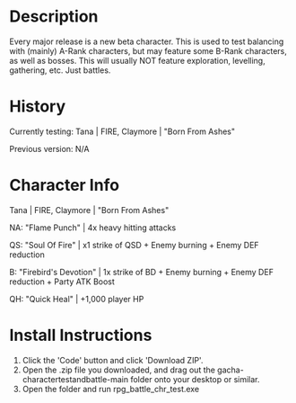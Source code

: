 # Description
Every major release is a new beta character. This is used to test balancing with (mainly) A-Rank characters, but may feature some B-Rank characters, as well as bosses. This will usually NOT feature exploration, levelling, gathering, etc. Just battles.

# History
Currently testing: Tana | FIRE, Claymore | "Born From Ashes"

Previous version: N/A

# Character Info
Tana | FIRE, Claymore | "Born From Ashes"

NA: "Flame Punch" | 4x heavy hitting attacks

QS: "Soul Of Fire" | x1 strike of QSD + Enemy burning + Enemy DEF reduction

B: "Firebird's Devotion" | 1x strike of BD + Enemy burning + Enemy DEF reduction + Party ATK Boost

QH: "Quick Heal" | +1,000 player HP

# Install Instructions
1. Click the 'Code' button and click 'Download ZIP'.
2. Open the .zip file you downloaded, and drag out the gacha-charactertestandbattle-main folder onto your desktop or similar.
3. Open the folder and run rpg_battle_chr_test.exe
